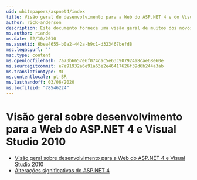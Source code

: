 ```yaml
---
uid: whitepapers/aspnet4/index
title: Visão geral de desenvolvimento para a Web do ASP.NET 4 e do Visual Studio 2010 | Microsoft Docs
author: rick-anderson
description: Este documento fornece uma visão geral de muitos dos novos recursos do ASP.NET que estão incluídos no the.NET Framework 4 e no Visual Studio 2010.
ms.author: riande
ms.date: 02/10/2010
ms.assetid: 6bea4655-b0a2-442a-b9c1-d323467befd8
msc.legacyurl: ''
msc.type: content
ms.openlocfilehash: 7a73b6657e6f074cac5e63c907924a8cae68e60e
ms.sourcegitcommit: e7e91932a6e91a63e2e46417626f39d6b244a3ab
ms.translationtype: MT
ms.contentlocale: pt-BR
ms.lasthandoff: 03/06/2020
ms.locfileid: "78546224"
---
```

# <a name="aspnet-4-and-visual-studio-2010-web-development-overview"></a>Visão geral sobre desenvolvimento para a Web do ASP.NET 4 e Visual Studio 2010

- [Visão geral sobre desenvolvimento para a Web do ASP.NET 4 e Visual Studio 2010](overview.md)
- [Alterações significativas do ASP.NET 4](breaking-changes.md)
